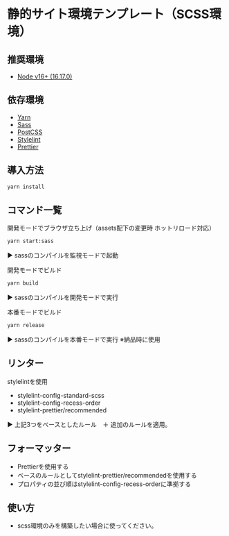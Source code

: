 # 静的サイト環境テンプレート（SCSS環境）

## 推奨環境

- [Node v16+ (16.17.0)](https://nodejs.org/en/)

## 依存環境

- [Yarn](https://yarnpkg.com/)
- [Sass](https://sass-lang.com/)
- [PostCSS](https://postcss.org/)
- [Stylelint](https://stylelint.io/)
- [Prettier](https://prettier.io/)

## 導入方法

```bash
yarn install
```

## コマンド一覧

開発モードでブラウザ立ち上げ（assets配下の変更時 ホットリロード対応）

```bash
yarn start:sass
```
▶︎ sassのコンパイルを監視モードで起動

開発モードでビルド

```bash
yarn build
```
▶︎ sassのコンパイルを開発モードで実行

本番モードでビルド

```bash
yarn release
```
▶︎ sassのコンパイルを本番モードで実行
※納品時に使用


## リンター
stylelintを使用

* stylelint-config-standard-scss
* stylelint-config-recess-order
* stylelint-prettier/recommended

▶︎ 上記3つをベースとしたルール　＋ 追加のルールを適用。

## フォーマッター
* Prettierを使用する
* ベースのルールとしてstylelint-prettier/recommendedを使用する
* プロパティの並び順はstylelint-config-recess-orderに準拠する

## 使い方
* scss環境のみを構築したい場合に使ってください。

